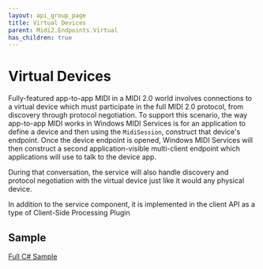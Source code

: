 ```yaml
---
layout: api_group_page
title: Virtual Devices
parent: Midi2.Endpoints.Virtual
has_children: true
---
```


# Virtual Devices

Fully-featured app-to-app MIDI in a MIDI 2.0 world involves connections to a virtual device which must participate in the full MIDI 2.0 protocol, from discovery through protocol negotiation. To support this scenario, the way app-to-app MIDI works in Windows MIDI Services is for an application to define a device and then using the `MidiSession`, construct that device's endpoint. Once the device endpoint is opened, Windows MIDI Services will then construct a second application-visible multi-client endpoint which applications will use to talk to the device app. 

During that conversation, the service will also handle discovery and protocol negotiation with the virtual device just like it would any physical device. 

In addition to the service component, it is implemented in the client API as a type of Client-Side Processing Plugin

## Sample

[Full C# Sample](https://github.com/microsoft/MIDI/tree/main/samples/csharp-net/app-to-app-midi-cs)


